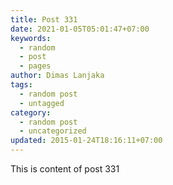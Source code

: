 ```yaml
---
title: Post 331
date: 2021-01-05T05:01:47+07:00
keywords:
  - random
  - post
  - pages
author: Dimas Lanjaka
tags:
  - random post
  - untagged
category:
  - random post
  - uncategorized
updated: 2015-01-24T18:16:11+07:00
---
```

This is content of post 331
